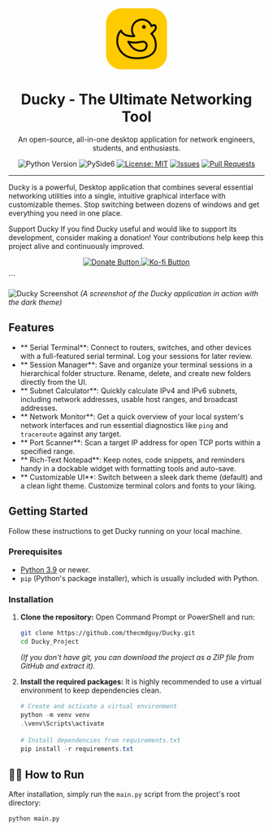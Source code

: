 <div align="center">
  <img src="ducky_icon.png" alt="Ducky Logo" width="120" />
  <h1>Ducky - The Ultimate Networking Tool</h1>
  <p>
    An open-source, all-in-one desktop application for network engineers, students, and enthusiasts.
  </p>
  
  <!-- Badges -->
  <p>
    <img src="https://img.shields.io/badge/Python-3.9+-blue.svg?logo=python&logoColor=yellow" alt="Python Version">
    <img src="https://img.shields.io/badge/Qt_for_Python-PySide6-brightgreen.svg?logo=qt" alt="PySide6">
    <a href="LICENSE"><img src="https://img.shields.io/badge/License-MIT-yellow.svg" alt="License: MIT"></a>
    <a href="https://github.com/thecmdguy/Ducky/issues"><img src="https://img.shields.io/github/issues/Your-GitHub-Username/Ducky_Project" alt="Issues"></a>
    <a href="https://github.com/thecmdguy/Ducky/pulls"><img src="https://img.shields.io/github/issues-pr/Your-GitHub-Username/Ducky_Project" alt="Pull Requests"></a>
  </p>
</div>

---

Ducky is a powerful, Desktop application that combines several essential networking utilities into a single, intuitive graphical interface with customizable themes. Stop switching between dozens of windows and get everything you need in one place.

Support Ducky
If you find Ducky useful and would like to support its development, consider making a donation! Your contributions help keep this project alive and continuously improved.
<p align="center">
<a href="https://www.paypal.com/paypalme/Gtsnobiladze" target="_blank">
<img src="https://img.shields.io/badge/Donate-Support%20Ducky-blueviolet?style=for-the-badge&logo=paypal&logoColor=white" alt="Donate Button">
</a>
<a href="https://ko-fi.com/thecmdguy" target="_blank">
<img src="https://img.shields.io/badge/Ko--fi-Buy%20me%20a%20coffee-ff5e5e?style=for-the-badge&logo=ko-fi&logoColor=white" alt="Ko-fi Button">
</a>
</p>
```

![Ducky Screenshot](https://github.com/thecmdguy/Ducky/blob/main/screen.png?raw=true)
*(A screenshot of the Ducky application in action with the dark theme)*

##  Features

*   ** Serial Terminal**: Connect to routers, switches, and other devices with a full-featured serial terminal. Log your sessions for later review.
*   ** Session Manager**: Save and organize your terminal sessions in a hierarchical folder structure. Rename, delete, and create new folders directly from the UI.
*   ** Subnet Calculator**: Quickly calculate IPv4 and IPv6 subnets, including network addresses, usable host ranges, and broadcast addresses.
*   ** Network Monitor**: Get a quick overview of your local system's network interfaces and run essential diagnostics like `ping` and `traceroute` against any target.
*   ** Port Scanner**: Scan a target IP address for open TCP ports within a specified range.
*   ** Rich-Text Notepad**: Keep notes, code snippets, and reminders handy in a dockable widget with formatting tools and auto-save.
*   ** Customizable UI**: Switch between a sleek dark theme (default) and a clean light theme. Customize terminal colors and fonts to your liking.

##  Getting Started

Follow these instructions to get Ducky running on your local machine.

### Prerequisites

-   [Python 3.9](https://www.python.org/downloads/) or newer.
-   `pip` (Python's package installer), which is usually included with Python.

### Installation

1.  **Clone the repository:**
    Open Command Prompt or PowerShell and run:
    ```bash
    git clone https://github.com/thecmdguy/Ducky.git
    cd Ducky_Project
    ```
    *(If you don't have git, you can download the project as a ZIP file from GitHub and extract it).*

2.  **Install the required packages:**
    It is highly recommended to use a virtual environment to keep dependencies clean.

    ```powershell
    # Create and activate a virtual environment
    python -m venv venv
    .\venv\Scripts\activate
    
    # Install dependencies from requirements.txt
    pip install -r requirements.txt
    ```

## 🏃‍♀️ How to Run

After installation, simply run the `main.py` script from the project's root directory:

```bash
python main.py
